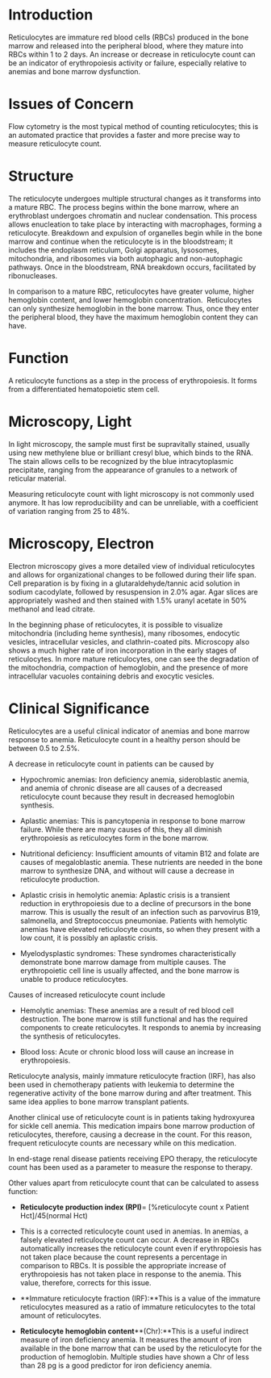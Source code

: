 # Introduction

Reticulocytes are immature red blood cells (RBCs) produced in the bone marrow and released into the peripheral blood, where they mature into RBCs within 1 to 2 days. An increase or decrease in reticulocyte count can be an indicator of erythropoiesis activity or failure, especially relative to anemias and bone marrow dysfunction.

# Issues of Concern

Flow cytometry is the most typical method of counting reticulocytes; this is an automated practice that provides a faster and more precise way to measure reticulocyte count.

# Structure

The reticulocyte undergoes multiple structural changes as it transforms into a mature RBC. The process begins within the bone marrow, where an erythroblast undergoes chromatin and nuclear condensation. This process allows enucleation to take place by interacting with macrophages, forming a reticulocyte. Breakdown and expulsion of organelles begin while in the bone marrow and continue when the reticulocyte is in the bloodstream; it includes the endoplasm reticulum, Golgi apparatus, lysosomes, mitochondria, and ribosomes via both autophagic and non-autophagic pathways. Once in the bloodstream, RNA breakdown occurs, facilitated by ribonucleases.

In comparison to a mature RBC, reticulocytes have greater volume, higher hemoglobin content, and lower hemoglobin concentration.  Reticulocytes can only synthesize hemoglobin in the bone marrow. Thus, once they enter the peripheral blood, they have the maximum hemoglobin content they can have.

# Function

A reticulocyte functions as a step in the process of erythropoiesis. It forms from a differentiated hematopoietic stem cell.

# Microscopy, Light

In light microscopy, the sample must first be supravitally stained, usually using new methylene blue or brilliant cresyl blue, which binds to the RNA. The stain allows cells to be recognized by the blue intracytoplasmic precipitate, ranging from the appearance of granules to a network of reticular material.

Measuring reticulocyte count with light microscopy is not commonly used anymore. It has low reproducibility and can be unreliable, with a coefficient of variation ranging from 25 to 48%.

# Microscopy, Electron

Electron microscopy gives a more detailed view of individual reticulocytes and allows for organizational changes to be followed during their life span. Cell preparation is by fixing in a glutaraldehyde/tannic acid solution in sodium cacodylate, followed by resuspension in 2.0% agar. Agar slices are appropriately washed and then stained with 1.5% uranyl acetate in 50% methanol and lead citrate.

In the beginning phase of reticulocytes, it is possible to visualize mitochondria (including heme synthesis), many ribosomes, endocytic vesicles, intracellular vesicles, and clathrin-coated pits. Microscopy also shows a much higher rate of iron incorporation in the early stages of reticulocytes. In more mature reticulocytes, one can see the degradation of the mitochondria, compaction of hemoglobin, and the presence of more intracellular vacuoles containing debris and exocytic vesicles.

# Clinical Significance

Reticulocytes are a useful clinical indicator of anemias and bone marrow response to anemia. Reticulocyte count in a healthy person should be between 0.5 to 2.5%.

A decrease in reticulocyte count in patients can be caused by

- Hypochromic anemias: Iron deficiency anemia, sideroblastic anemia, and anemia of chronic disease are all causes of a decreased reticulocyte count because they result in decreased hemoglobin synthesis.

- Aplastic anemias: This is pancytopenia in response to bone marrow failure. While there are many causes of this, they all diminish erythropoiesis as reticulocytes form in the bone marrow.

- Nutritional deficiency: Insufficient amounts of vitamin B12 and folate are causes of megaloblastic anemia. These nutrients are needed in the bone marrow to synthesize DNA, and without will cause a decrease in reticulocyte production.

- Aplastic crisis in hemolytic anemia: Aplastic crisis is a transient reduction in erythropoiesis due to a decline of precursors in the bone marrow. This is usually the result of an infection such as parvovirus B19, salmonella, and Streptococcus pneumoniae. Patients with hemolytic anemias have elevated reticulocyte counts, so when they present with a low count, it is possibly an aplastic crisis.

- Myelodysplastic syndromes: These syndromes characteristically demonstrate bone marrow damage from multiple causes. The erythropoietic cell line is usually affected, and the bone marrow is unable to produce reticulocytes.

Causes of increased reticulocyte count include

- Hemolytic anemias: These anemias are a result of red blood cell destruction. The bone marrow is still functional and has the required components to create reticulocytes. It responds to anemia by increasing the synthesis of reticulocytes.

- Blood loss: Acute or chronic blood loss will cause an increase in erythropoiesis.

Reticulocyte analysis, mainly immature reticulocyte fraction (IRF), has also been used in chemotherapy patients with leukemia to determine the regenerative activity of the bone marrow during and after treatment. This same idea applies to bone marrow transplant patients.

Another clinical use of reticulocyte count is in patients taking hydroxyurea for sickle cell anemia. This medication impairs bone marrow production of reticulocytes, therefore, causing a decrease in the count. For this reason, frequent reticulocyte counts are necessary while on this medication.

In end-stage renal disease patients receiving EPO therapy, the reticulocyte count has been used as a parameter to measure the response to therapy.

Other values apart from reticulocyte count that can be calculated to assess function:

- **Reticulocyte production index (RPI)**= [%reticulocyte count x Patient Hct]/45(normal Hct)
- This is a corrected reticulocyte count used in anemias. In anemias, a falsely elevated reticulocyte count can occur. A decrease in RBCs automatically increases the reticulocyte count even if erythropoiesis has not taken place because the count represents a percentage in comparison to RBCs. It is possible the appropriate increase of erythropoiesis has not taken place in response to the anemia. This value, therefore, corrects for this issue.

- **Immature reticulocyte fraction (IRF):**This is a value of the immature reticulocytes measured as a ratio of immature reticulocytes to the total amount of reticulocytes.

- **Reticulocyte hemoglobin content****(Chr):**This is a useful indirect measure of iron deficiency anemia. It measures the amount of iron available in the bone marrow that can be used by the reticulocyte for the production of hemoglobin. Multiple studies have shown a Chr of less than 28 pg is a good predictor for iron deficiency anemia.